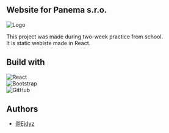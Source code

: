 ## Website for Panema s.r.o.
![Logo](https://panema.ejdy.cz/images/logo.webp)

This project was made during two-week practice from school.\
It is static webiste made in React.

## Build with
 ![React](https://img.shields.io/badge/React-20232A?style=for-the-badge&logo=react&logoColor=61DAFB)\
 ![Bootstrap](https://img.shields.io/badge/bootstrap-%238511FA.svg?style=for-the-badge&logo=bootstrap&logoColor=white)\
 ![GitHub](https://img.shields.io/badge/github-%23121011.svg?style=for-the-badge&logo=github&logoColor=white)
## Authors

- [@Ejdyz](https://www.github.com/Ejdyz)
